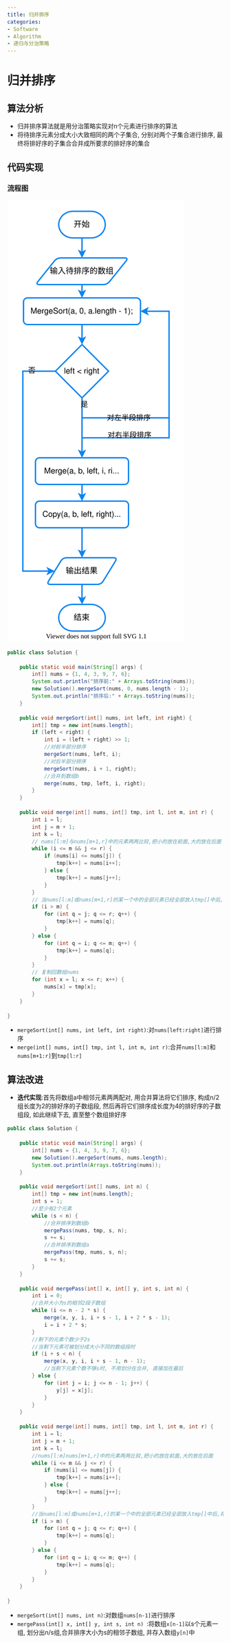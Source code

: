 ```yaml
---
title: 归并排序
categories:
- Software
- Algorithm
- 递归与分治策略
---
```

# 归并排序

## 算法分析

- 归并排序算法就是用分治策略实现对n个元素进行排序的算法
- 将待排序元素分成大小大致相同的两个子集合, 分别对两个子集合进行排序, 最终将排好序的子集合合并成所要求的排好序的集合

## 代码实现

### 流程图

![](https://raw.githubusercontent.com/LuShan123888/Files/main/Pictures/2020-12-10-2020-11-08-Flowchart-4824882.svg)

```java
public class Solution {

    public static void main(String[] args) {
        int[] nums = {1, 4, 3, 9, 7, 6};
        System.out.println("排序前:" + Arrays.toString(nums));
        new Solution().mergeSort(nums, 0, nums.length - 1);
        System.out.println("排序后:" + Arrays.toString(nums));
    }

    public void mergeSort(int[] nums, int left, int right) {
        int[] tmp = new int[nums.length];
        if (left < right) {
            int i = (left + right) >> 1;
            //对前半部分排序
            mergeSort(nums, left, i);
            //对后半部分排序
            mergeSort(nums, i + 1, right);
            //合并到数组b
            merge(nums, tmp, left, i, right);
        }
    }

    public void merge(int[] nums, int[] tmp, int l, int m, int r) {
        int i = l;
        int j = m + 1;
        int k = l;
        // nums[l:m]与nums[m+1,r]中的元素两两比较,把小的放在前面,大的放在后面
        while (i <= m && j <= r) {
            if (nums[i] <= nums[j]) {
                tmp[k++] = nums[i++];
            } else {
                tmp[k++] = nums[j++];
            }
        }
        // 当nums[l:m]或nums[m+1,r]的某一个中的全部元素已经全部放入tmp[]中后,将另一个接在tmp[]的最后
        if (i > m) {
            for (int q = j; q <= r; q++) {
                tmp[k++] = nums[q];
            }
        } else {
            for (int q = i; q <= m; q++) {
                tmp[k++] = nums[q];
            }
        }
        // 复制回数组nums
        for (int x = l; x <= r; x++) {
            nums[x] = tmp[x];
        }
    }

}
```

- `mergeSort(int[] nums, int left, int right)`:对`nums[left:right]`进行排序
- `merge(int[] nums, int[] tmp, int l, int m, int r)`:合并`nums[l:m]`和`nums[m+1:r]`到`tmp[l:r]`

## 算法改进

- **迭代实现**:首先将数组a中相邻元素两两配对, 用合并算法将它们排序, 构成n/2组长度为2的排好序的子数组段, 然后再将它们排序成长度为4的排好序的子数组段, 如此继续下去, 直至整个数组排好序

```java
public class Solution {

    public static void main(String[] args) {
        int[] nums = {1, 4, 3, 9, 7, 6};
        new Solution().mergeSort(nums, nums.length);
        System.out.println(Arrays.toString(nums));
    }

    public void mergeSort(int[] nums, int n) {
        int[] tmp = new int[nums.length];
        int s = 1;
        //至少有2个元素
        while (s < n) {
            //合并排序到数组b
            mergePass(nums, tmp, s, n);
            s += s;
            //合并排序到数组a
            mergePass(tmp, nums, s, n);
            s += s;
        }
    }

    public void mergePass(int[] x, int[] y, int s, int n) {
        int i = 0;
        //合并大小为s的相邻2段子数组
        while (i <= n - 2 * s) {
            merge(x, y, i, i + s - 1, i + 2 * s - 1);
            i = i + 2 * s;
        }
        //剩下的元素个数少于2s
        //当剩下元素可被划分成大小不同的数组段时
        if (i + s < n) {
            merge(x, y, i, i + s - 1, n - 1);
            //当剩下元素个数不够s时, 不用划分在合并, 直接加在最后
        } else {
            for (int j = i; j <= n - 1; j++) {
                y[j] = x[j];
            }
        }
    }

    public void merge(int[] nums, int[] tmp, int l, int m, int r) {
        int i = l;
        int j = m + 1;
        int k = l;
        //nums[l:m]nums[m+1,r]中的元素两两比较,把小的放在前面,大的放在后面
        while (i <= m && j <= r) {
            if (nums[i] <= nums[j]) {
                tmp[k++] = nums[i++];
            } else {
                tmp[k++] = nums[j++];
            }
        }
        //当nums[l:m]或nums[m+1,r]的某一个中的全部元素已经全部放入tmp[]中后,将另一个接在tmp[]的最后
        if (i > m) {
            for (int q = j; q <= r; q++) {
                tmp[k++] = nums[q];
            }
        } else {
            for (int q = i; q <= m; q++) {
                tmp[k++] = nums[q];
            }
        }
    }

}
```

- `mergeSort(int[] nums, int n)`:对数组`nums[n-1]`进行排序
- `mergePass(int[] x, int[] y, int s, int n) `:将数组`x[n-1]`以s个元素一组, 划分出n/s组,合并排序大小为s的相邻子数组, 并存入数组`y[n]`中